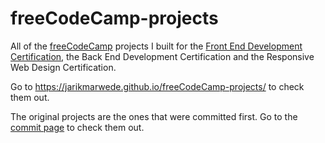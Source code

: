 # freeCodeCamp-projects
All of the [freeCodeCamp](https://www.freecodecamp.org/jarikmarwede) projects I built for the [Front End Development Certification](https://www.freecodecamp.org/certification/jarikmarwede/legacy-front-end), the Back End Development Certification and the Responsive Web Design Certification.

Go to https://jarikmarwede.github.io/freeCodeCamp-projects/ to check them out.

The original projects are the ones that were committed first.
Go to the [commit page](https://github.com/jarikmarwede/freeCodeCamp-projects/commits/master) to check them out.
